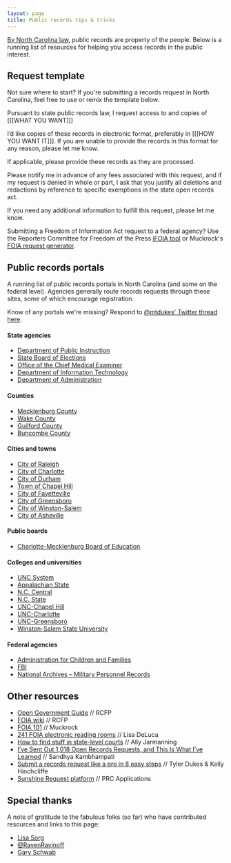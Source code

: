 ```yaml
---
layout: page
title: Public records tips & tricks
---
```


[By North Carolina law](https://www.ncleg.net/enactedlegislation/statutes/html/bychapter/chapter_132.html), public records are property of the people. Below is a running list of resources for helping you access records in the public interest.

## Request template

Not sure where to start? If you're submitting a records request in North Carolina, feel free to use or remix the template below.

<div class="alert alert-secondary">
	<p>Pursuant to state public records law, I request access to and copies of [[[WHAT YOU WANT]]]</p>
	<p>I’d like copies of these records in electronic format, preferably in [[[HOW YOU WANT IT]]]. If you are unable to provide the records in this format for any reason, please let me know.</p>
	<p>If applicable, please provide these records as they are processed.</p>
	<p>Please notify me in advance of any fees associated with this request, and if my request is denied in whole or part, I ask that you justify all deletions and redactions by reference to specific exemptions in the state open records act.</p>
	<p>If you need any additional information to fulfill this request, please let me know.</p>
</div>

Submitting a Freedom of Information Act request to a federal agency? Use the Reporters Committee for Freedom of the Press [iFOIA tool](https://www.ifoia.org/) or Muckrock's [FOIA request generator](https://www.muckrock.com/foi/create/).


## <a name="portals"></a>Public records portals

A running list of public records portals in North Carolina (and some on the federal level). Agencies generally route records requests through these sites, some of which encourage registration.

Know of any portals we're missing? Respond to [@mtdukes' Twitter thread here](https://twitter.com/mtdukes/status/1491181364477112322).

#### State agencies

* [Department of Public Instruction](https://docs.google.com/forms/d/e/1FAIpQLSclz_6zGDUZGoV_67Z3lwfoeopo3dhV_cnolDx7hYcw1Gd09A/viewform)
* [State Board of Elections](https://ncsbe-nc.nextrequest.com/)
* [Office of the Chief Medical Examiner](https://www.ocme.dhhs.nc.gov/docrequest.asp)
* [Department of Information Technology](https://it.nc.gov/contact/public-records-requests/public-record-request-form)
* [Department of Administration](https://forms.office.com/pages/responsepage.aspx?id=3IF2etC5mkSFw-zCbNftGV6z5aT2oV9HiNK6Oi04PhpUMDJCTElLVThBSDVYS0pCNlpMM1FTM09CSyQlQCN0PWcu)

#### Counties

* [Mecklenburg County](https://mkbgcoeddprr.exterro.net/prr/prrportal.htm)
* [Wake County](https://wakecounty.nextrequest.com/)
* [Guilford County](https://guilfordcountync.nextrequest.com/)
* [Buncombe County](https://www.buncombecounty.org/governing/depts/communications/default.aspx)

#### Cities and towns

* [City of Raleigh](https://raleighnc.gov/form/public-records-request)
* [City of Charlotte](https://charlottenc.seamlessdocs.com/f/RequestRecords)
* [City of Durham](https://cityofdurhamnc.nextrequest.com/)
* [Town of Chapel Hill](https://www.townofchapelhill.org/government/departments-services/communications-and-public-affairs/supporting-quality-governance/maintaining-public-records/public-records-request)
* [City of Fayetteville](https://fayettevillenc.nextrequest.com/)
* [City of Greensboro](https://www.greensboro-nc.gov/government/public-records-requests)
* [City of Winston-Salem](https://www.cityofws.org/FormCenter/Fire-Department-7/FOIA-Request-172)
* [City of Asheville](https://cityofashevillenc.nextrequest.com/)

#### Public boards

* [Charlotte-Mecklenburg Board of Education](https://cmsk12.nextrequest.com/)

#### Colleges and universities

* [UNC System](https://publicrecords.northcarolina.edu/)
* [Appalachian State](https://appstate.nextrequest.com/)
* [N.C. Central](https://nccu.nextrequest.com/)
* [N.C. State](https://ncsu.nextrequest.com/)
* [UNC-Chapel Hill](https://unc.nextrequest.com/)
* [UNC-Charlotte](https://unccharlotte.nextrequest.com/)
* [UNC-Greensboro](https://uncgreensboro.nextrequest.com/)
* [Winston-Salem State University](https://www.wssu.edu/public-records/show-records.aspx)

#### Federal agencies

* [Administration for Children and Families](https://pal.acf.hhs.gov/)
* [FBI](https://efoia.fbi.gov/#home)
* [National Archives – Military Personnel Records](https://www.archives.gov/veterans/military-service-records/standard-form-180.html)

## Other resources

* [Open Government Guide](https://www.rcfp.org/open-government-guide/) // RCFP
* [FOIA wiki](https://foia.wiki/wiki/Main_Page) // RCFP
* [FOIA 101](https://www.muckrock.com/project/foia-101-tips-and-tricks-to-make-you-a-transparency-master-234/) // Muckrock
* [241 FOIA electronic reading rooms](https://docs.google.com/spreadsheets/d/1EzZ9qNk8NLqdr5mFRCRTH6tD0MAeq7bUQKH_c1DNcng/edit#gid=0) // Lisa DeLuca
* [How to find stuff in state-level courts](https://docs.google.com/document/d/1DHHv7GS6mycat97RTzlZDkokPZcm3QpoJgQ0W_QqaiY/edit) // Ally Jarmanning
* [I’ve Sent Out 1,018 Open Records Requests, and This Is What I’ve Learned](https://www.propublica.org/article/open-records-requests-illinois-foia-lessons) // Sandhya Kambhampati
* [Submit a records request like a pro in 8 easy steps](https://www.wral.com/submit-a-records-request-like-a-pro-in-8-easy-steps/17397199/) // Tyler Dukes & Kelly Hinchcliffe
* [Sunshine Request platform](https://www.sunshinerequest.com/)  // PRC Applications

## Special thanks

A note of gratitude to the fabulous folks (so far) who have contributed resources and links to this page:

* [Lisa Sorg](https://twitter.com/lisasorg)
* [@RavenRavinoff](https://twitter.com/RavenRavinoff)
* [Gary Schwab](https://twitter.com/garyschwab)